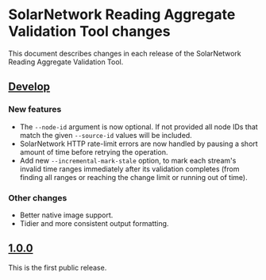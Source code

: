 # SolarNetwork Reading Aggregate Validation Tool changes

This document describes changes in each release of the SolarNetwork Reading Aggregate Validation
Tool.

## [Develop](https://github.com/SolarNetwork/reading-aggregate-validator/tree/develop)

### New features

 * The `--node-id` argument is now optional. If not provided all node IDs that match the given
   `--source-id` values will be included.
 * SolarNetwork HTTP rate-limit errors are now handled by pausing a short amount of time
   before retrying the operation.
 * Add new `--incremental-mark-stale` option, to mark each stream's invalid time ranges
   immediately after its validation completes (from finding all ranges or reaching the change
   limit or running out of time).

### Other changes

 * Better native image support.
 * Tidier and more consistent output formatting.

## [1.0.0](https://github.com/SolarNetwork/reading-aggregate-validator/tree/1.0.0)

This is the first public release.
